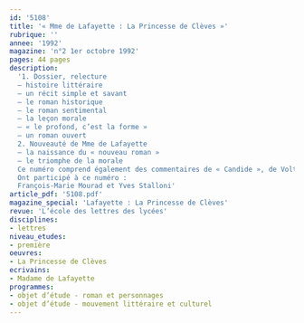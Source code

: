 ```yaml
---
id: '5108'
title: '« Mme de Lafayette : La Princesse de Clèves »'
rubrique: ''
annee: '1992'
magazine: 'n°2 1er octobre 1992'
pages: 44 pages
description: 
  '1. Dossier, relecture 
  – histoire littéraire 
  – un récit simple et savant 
  – le roman historique 
  – le roman sentimental 
  – la leçon morale 
  – « le profond, c’est la forme » 
  – un roman ouvert
  2. Nouveauté de Mme de Lafayette 
  – la naissance du « nouveau roman » 
  – le triomphe de la morale
  Ce numéro comprend également des commentaires de « Candide », de Voltaire, des « Mémoires d’outre-tombe », de Chateaubriand, et de « Déluge », de Le Clézio
  Ont participé à ce numéro :
  François-Marie Mourad et Yves Stalloni'
article_pdf: '5108.pdf'
magazine_special: 'Lafayette : La Princesse de Clèves'
revue: 'L’école des lettres des lycées'
disciplines:
- lettres
niveau_etudes:
- première
oeuvres:
- La Princesse de Clèves
ecrivains:
- Madame de Lafayette
programmes:
- objet d’étude - roman et personnages
- objet d’étude - mouvement littéraire et culturel
---
```


